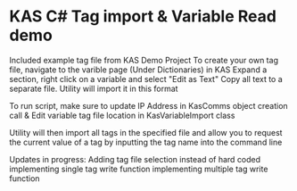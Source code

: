 # KAS C# Tag import & Variable Read demo


 Included example tag file from KAS Demo Project
 To create your own tag file, navigate to the varible page (Under Dictionaries) in KAS
 Expand a section, right click on a variable and select "Edit as Text"
 Copy all text to a separate file. Utility will import it in this format


 To run script, make sure to update IP Address in KasComms object creation call
      & Edit variable tag file location in KasVariableImport class 

 Utility will then import all tags in the specified file and allow you to request the current value of a tag by inputting the tag name into the command line
 
 Updates in progress:
    Adding tag file selection instead of hard coded
    implementing single tag write function
    implementing multiple tag write function
